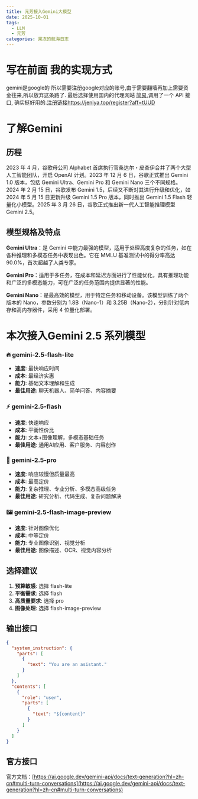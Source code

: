 ```yaml
---
title: 元芳接入Gemini大模型
date: 2025-10-01
tags:
  - LLM
  - 元芳
categories: 果冻的航海日志
---
```

# 写在前面 我的实现方式
gemini是google的 所以需要注册google对应的账号,由于需要翻墙再加上需要资金往来,所以放弃这条路了.
最后选择使用国内的代理网站 [简易](https://jeniya.top/console/topup),调用了一个 API 接口, 确实挺好用的.[注册链接](https://jeniya.top/register?aff=tUUD)https://jeniya.top/register?aff=tUUD
# 了解Gemini

## 历程
2023 年 4 月，谷歌母公司 Alphabet 首席执行官桑达尔・皮查伊合并了两个大型人工智能团队，开启 OpenAI 计划。2023 年 12 月 6 日，谷歌正式推出 Gemini 1.0 版本，包括 Gemini Ultra、Gemini Pro 和 Gemini Nano 三个不同规格。2024 年 2 月 15 日，谷歌发布 Gemini 1.5，后续又不断对其进行升级和优化，如 2024 年 5 月 15 日更新升级 Gemini 1.5 Pro 版本，同时推出 Gemini 1.5 Flash 轻量化小模型。2025 年 3 月 26 日，谷歌正式推出新一代人工智能推理模型 Gemini 2.5。

## **模型规格及特点**

**Gemini Ultra**：是 Gemini 中能力最强的模型，适用于处理高度复杂的任务，如在各种推理和多模态任务中表现出色。它在 MMLU 基准测试中的得分率高达 90.0%，首次超越了人类专家。

 **Gemini Pro**：适用于多任务，在成本和延迟方面进行了性能优化，具有推理功能和广泛的多模态能力，可在广泛的任务范围内提供显著的性能。

**Gemini Nano**：是最高效的模型，用于特定任务和移动设备。该模型训练了两个版本的 Nano，参数分别为 1.8B（Nano-1）和 3.25B（Nano-2），分别针对低内存和高内存器件，采用 4 位量化部署。
# 本次接入Gemini 2.5 系列模型

### 🔥 gemini-2.5-flash-lite

- **速度**: 最快响应时间
- **成本**: 最经济实惠
- **能力**: 基础文本理解和生成
- **最佳用途**: 聊天机器人、简单问答、内容摘要

### ⚡ gemini-2.5-flash

- **速度**: 快速响应
- **成本**: 平衡性价比
- **能力**: 文本+图像理解，多模态基础任务
- **最佳用途**: 通用AI应用、客户服务、内容创作

### 🎯 gemini-2.5-pro

- **速度**: 响应较慢但质量最高
- **成本**: 最高定价
- **能力**: 复杂推理、专业分析、多模态高级任务
- **最佳用途**: 研究分析、代码生成、复杂问题解决

### 🖼️ gemini-2.5-flash-image-preview

- **速度**: 针对图像优化
- **成本**: 中等定价
- **能力**: 专业图像识别、视觉分析
- **最佳用途**: 图像描述、OCR、视觉内容分析

## 选择建议

1. **预算敏感**: 选择 flash-lite
2. **平衡需求**: 选择 flash
3. **高质量要求**: 选择 pro
4. **图像处理**: 选择 flash-image-preview

## 输出接口

```JSON
{
  "system_instruction": {
    "parts": [
      {
        "text": "You are an asistant."
      }
    ]
  },
  "contents": [
    {
      "role": "user",
      "parts": [
        {
          "text": "${content}"
        }
      ]
    }
  ]
}
```

## 官方接口
官方文档：[https://ai.google.dev/gemini-api/docs/text-generation?hl=zh-cn#multi-turn-conversations](https://ai.google.dev/gemini-api/docs/text-generation?hl=zh-cn#multi-turn-conversations)